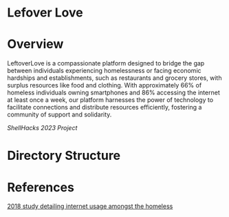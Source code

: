 # Lefover Love

# Overview 
LeftoverLove is a compassionate platform designed to bridge the gap between individuals experiencing homelessness or facing economic hardships and establishments, such as restaurants and grocery stores, with surplus resources like food and clothing. With approximately 66% of homeless individuals owning smartphones and 86% accessing the internet at least once a week, our platform harnesses the power of technology to facilitate connections and distribute resources efficiently, fostering a community of support and solidarity.

_ShellHacks 2023 Project_


# Directory Structure


# References
[2018 study detailing internet usage amongst the homeless](https://www.ncbi.nlm.nih.gov/pmc/articles/PMC5989062/)
